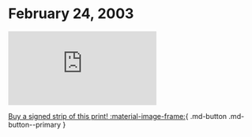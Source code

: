 # February 24, 2003

![](https://www.achewood.com/comic.php?date=02242003)

[Buy a signed strip of this print! :material-image-frame:](https://achewood-holiday-pop-up.myshopify.com/products/strip#02242003){ .md-button .md-button--primary }
